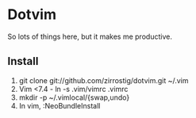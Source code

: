 Dotvim
======
So lots of things here, but it makes me productive.

Install
-------
1. git clone git://github.com/zirrostig/dotvim.git ~/.vim
2. Vim <7.4 - ln -s .vim/vimrc .vimrc
3. mkdir -p ~/.vimlocal/{swap,undo}
4. In vim, :NeoBundleInstall


